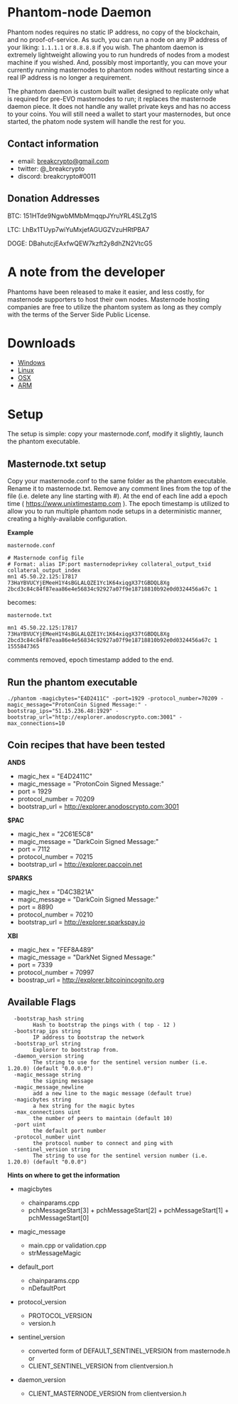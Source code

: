 # Phantom-node Daemon

Phantom nodes requires no static IP address, no copy of the blockchain, and no proof-of-service. As such, you can run a node on any IP address of your liking: `1.1.1.1` or `8.8.8.8` if you wish. The phantom daemon is extremely lightweight allowing you to run hundreds of nodes from a modest machine if you wished. And, possibly most importantly, you can move your currently running masternodes to phantom nodes without restarting since a real IP address is no longer a requirement.

The phantom daemon is custom built wallet designed to replicate only what is required for pre-EVO masternodes to run; it replaces the masternode daemon piece. It does not handle any wallet private keys and has no access to your coins. You will still need a wallet to start your masternodes, but once started, the phatom node system will handle the rest for you.

## Contact information

* email: breakcrypto@gmail.com
* twitter: @_breakcrypto
* discord: breakcrypto#0011

## Donation Addresses
BTC: 151HTde9NgwbMMbMmqqpJYruYRL4SLZg1S

LTC: LhBx1TUyp7wiYuMxjefAGUGZVzuHRtPBA7

DOGE: DBahutcjEAxfwQEW7kzft2y8dhZN2VtcG5

# A note from the developer

Phantoms have been released to make it easier, and less costly, for masternode supporters to host their own nodes. Masternode hosting companies are free to utilize the phantom system as long as they comply with the terms of the Server Side Public License. 

# Downloads

* [Windows](https://github.com/breakcrypto/phantom/releases/download/v0.0.1/phantom-windows-amd64.exe)
* [Linux](https://github.com/breakcrypto/phantom/releases/download/v0.0.1/phantom-linux-amd64)
* [OSX](https://github.com/breakcrypto/phantom/releases/download/v0.0.1/phantom-darwin-amd64)
* [ARM](https://github.com/breakcrypto/phantom/releases/download/v0.0.1/phantom-linux-arm)

# Setup 

The setup is simple: copy your masternode.conf, modify it slightly, launch the phantom executable.

## Masternode.txt setup

Copy your masternode.conf to the same folder as the phantom executable. Rename it to masternode.txt. Remove any comment lines from the top of the file (i.e. delete any line starting with #). At the end of each line add a epoch time ( https://www.unixtimestamp.com ). The epoch timestamp is utilized to allow you to run multiple phantom node setups in a deterministic manner, creating a highly-available configuration.

**Example**

`masternode.conf`
```
# Masternode config file
# Format: alias IP:port masternodeprivkey collateral_output_txid collateral_output_index
mn1 45.50.22.125:17817 73HaYBVUCYjEMeeH1Y4sBGLALQZE1Yc1K64xiqgX37tGBDQL8Xg 2bcd3c84c84f87eaa86e4e56834c92927a07f9e18718810b92e0d0324456a67c 1
```

becomes:

`masternode.txt`
```
mn1 45.50.22.125:17817 73HaYBVUCYjEMeeH1Y4sBGLALQZE1Yc1K64xiqgX37tGBDQL8Xg 2bcd3c84c84f87eaa86e4e56834c92927a07f9e18718810b92e0d0324456a67c 1 1555847365
```

comments removed, epoch timestamp added to the end.

## Run the phantom executable

```
./phantom -magicbytes="E4D2411C" -port=1929 -protocol_number=70209 -magic_message="ProtonCoin Signed Message:" -bootstrap_ips="51.15.236.48:1929" -bootstrap_url="http://explorer.anodoscrypto.com:3001" -max_connections=10
```

## Coin recipes that have been tested

**ANDS**

* magic_hex = "E4D2411C"
* magic_message = "ProtonCoin Signed Message:"
* port = 1929
* protocol_number = 70209
* bootstrap_url = http://explorer.anodoscrypto.com:3001

**$PAC** 

* magic_hex = "2C61E5C8"
* magic_message = "DarkCoin Signed Message:"
* port = 7112
* protocol_number = 70215
* bootstrap_url = http://explorer.paccoin.net

**SPARKS**

* magic_hex = "D4C3B21A"
* magic_message = "DarkCoin Signed Message:"
* port = 8890
* protocol_number = 70210
* bootstrap_url = http://explorer.sparkspay.io

**XBI**

* magic_hex = "FEF8A489"
* magic_message = "DarkNet Signed Message:"
* port = 7339
* protocol_number = 70997
* boostrap_url = http://explorer.bitcoinincognito.org

## Available Flags

```
  -bootstrap_hash string
    	Hash to bootstrap the pings with ( top - 12 )
  -bootstrap_ips string
    	IP address to bootstrap the network
  -bootstrap_url string
    	Explorer to bootstrap from.
  -daemon_version string
    	The string to use for the sentinel version number (i.e. 1.20.0) (default "0.0.0.0")
  -magic_message string
    	the signing message
  -magic_message_newline
    	add a new line to the magic message (default true)
  -magicbytes string
    	a hex string for the magic bytes
  -max_connections uint
    	the number of peers to maintain (default 10)
  -port uint
    	the default port number
  -protocol_number uint
    	the protocol number to connect and ping with
  -sentinel_version string
    	The string to use for the sentinel version number (i.e. 1.20.0) (default "0.0.0")
```

**Hints on where to get the information**

* magicbytes
  * chainparams.cpp
  * pchMessageStart[3] + pchMessageStart[2] + pchMessageStart[1] + pchMessageStart[0]
  
* magic_message
  * main.cpp or validation.cpp
  * strMessageMagic 
  
* default_port
  * chainparams.cpp
  * nDefaultPort
  
* protocol_version
  * PROTOCOL_VERSION
  * version.h
  
* sentinel_version
  * converted form of DEFAULT_SENTINEL_VERSION from masternode.h or
  * CLIENT_SENTINEL_VERSION from clientversion.h
  
* daemon_version
  * CLIENT_MASTERNODE_VERSION from clientversion.h